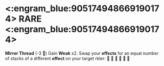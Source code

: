 # <:engram_blue:905174948669190174> RARE <:engram_blue:905174948669190174>

**Mirror Thread** (-3 :large_blue_diamond:) Gain __Weak__ x2. Swap your __effects__ for an equal number of stacks of a different __effect__ on your target
rkler: :sparkler: :sparkler: :sparkler: :sparkler: :sparkler: :sparkler: 